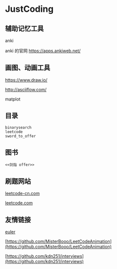 # JustCoding

## 辅助记忆工具

anki

anki 的官网 https://apps.ankiweb.net/

## 画图、动画工具

https://www.draw.io/

http://asciiflow.com/

matplot

## 目录

```
binarysearch
leetcode
sword_to_offer
```

## 图书

```
<<剑指 offer>>
```

## 刷题网站

[leetcode-cn.com](https://leetcode-cn.com/)

[leetcode.com](https://leetcode.com/)

## 友情链接

[euler](https://projecteuler.net/)

[https://github.com/MisterBooo/LeetCodeAnimation](https://github.com/MisterBooo/LeetCodeAnimation)

[https://github.com/kdn251/interviews](https://github.com/kdn251/interviews)
